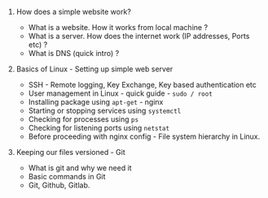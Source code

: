 
1. How does a simple website work?
    - What is a website. How it works from local machine ?
    - What is a server.  How does the internet work (IP addresses, Ports etc) ?
    - What is DNS (quick intro) ?
   
2. Basics of Linux - Setting up simple web server
    - SSH - Remote logging, Key Exchange, Key based authentication etc
    - User management in Linux - quick guide - `sudo / root`
    - Installing package using `apt-get` - nginx
    - Starting or stopping services using `systemctl`
    - Checking for processes using `ps`
    - Checking for listening ports using `netstat`
    - Before proceeding with nginx config - File system hierarchy in Linux.
     
3. Keeping our files versioned - Git
    - What is git and why we need it
    - Basic commands in Git
    - Git, Github, Gitlab.

